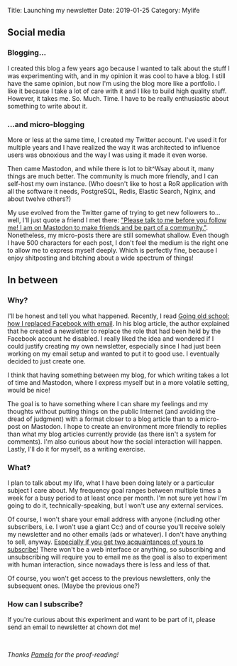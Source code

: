 Title: Launching my newsletter
Date: 2019-01-25
Category: Mylife

## Social media

### Blogging...

I created this blog a few years ago because I wanted to talk about the stuff I
was experimenting with, and in my opinion it was cool to have a blog. I still have
the same opinion, but now I'm using the blog more like a portfolio. I like it
because I take a lot of care with it and I like to build high quality stuff. However,
it takes me. So. Much. Time. I have to be really enthusiastic about something to
write about it.

### ...and micro-blogging

More or less at the same time, I created my Twitter account. I've used it for
multiple years and I have realized the way it was architected to influence users was obnoxious and the way I was using it made it even worse.

Then came Mastodon, and while there is lot to bit^Wsay about it, many things
are much better. The community is much more friendly, and I can self-host my own
instance. (Who doesn't like to host a RoR application with all the software it
needs, PostgreSQL, Redis, Elastic Search, Nginx, and about twelve others?)

My use evolved from the Twitter game of trying to get new followers to...
well, I'll just quote a friend I met there: ["Please talk to me before you
follow me! I am on Mastodon to make friends and be part of a
community."](https://octodon.social/@stoof/101360489620753545). Nonetheless, my
micro-posts there are still somewhat shallow. Even though I have 500 characters for
each post, I don't feel the medium is the right one to allow me to express myself deeply.
Which is perfectly fine, because I enjoy shitposting and bitching about a wide
spectrum of things!

## In between

### Why?

I'll be honest and tell you what happened. Recently, I read [Going old school: how I
replaced Facebook with
email](https://blog.chaddickerson.com/2019/01/09/replacing-facebook/). In his
blog article, the author explained that he created a newsletter to replace the role that had been held by the Facebook account he disabled. I really liked the idea and wondered
if I could justify creating my own newsletter, especially since I had just
been working on my email setup and wanted to put it to good use. I eventually
decided to just create one.

I think that having something between my blog, for which writing takes a lot
of time and Mastodon, where I express myself but in a more volatile setting, would be nice!

The goal is to have something where I can share my feelings and my thoughts
without putting things on the public Internet (and avoiding the dread of judgment)
with a format closer to a blog article than to a micro-post on Mastodon. I hope to
create an environment more friendly to replies than what my blog articles
currently provide (as there isn't a system for comments). I'm also
curious about how the social interaction will happen. Lastly, I'll do it for
myself, as a writing exercise.

### What?

I plan to talk about my life, what I have been doing lately or a
particular subject I care about. My frequency goal ranges between multiple times a
week for a busy period to at least once per month. I'm not sure yet how I'm
going to do it, technically-speaking, but I won't use any external services.

Of course, I won't share your email address with anyone (including other
subscribers, i.e. I won't use a giant Cc:) and of course you'll receive solely
my newsletter and no other emails (ads or whatever). I don't have anything to
sell, anyway. [Especially if you get two acquaintances of yours to
subscribe!](https://en.wikipedia.org/wiki/Pyramid_scheme#The_%22eight_ball%22_model)
There won't be a web interface or anything, so subscribing and unsubscribing
will require you to email me as the goal is also to experiment with human
interaction, since nowadays there is less and less of that.

Of course, you won't get access to the previous newsletters, only the
subsequent ones. (Maybe the previous one?)

### How can I subscribe?

If you're curious about this experiment and want to be part of it, please send an email
to newsletter at chown dot me!

<br/>

*Thanks [Pamela](https://bsd.network/@pamela) for the proof-reading!*

